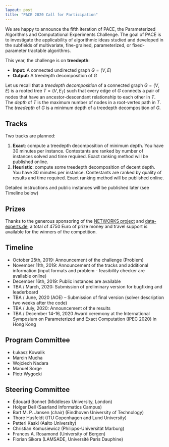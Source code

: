 ```yaml
---
layout: post
title: "PACE 2020 Call for Participation"
---
```


We are happy to announce the fifth iteration of PACE, the Parameterized Algorithms and Computational Experiments Challenge. The goal of PACE is to investigate the applicability of algorithmic ideas studied and developed in the subfields of multivariate, fine-grained, parameterized, or fixed-parameter tractable algorithms. 

This year, the challenge is on **treedepth**:

- **Input:**  A connected undirected graph $G=(V,E)$
- **Output:**  A treedepth decomposition of $G$

Let us recall that a *treedepth decomposition* of a connected graph $G=(V,E)$ is a rooted tree $T=(V,E_T)$ such that every edge of $G$ connects a pair of nodes that have an ancestor-descendant relationship to each other in $T$. The *depth* of $T$ is the maximum number of nodes in a root-vertex path in $T$. The *treedepth* of $G$ is a minimum depth of a treedepth decomposition of $G$.

## Tracks

Two tracks are planned:

 1. **Exact**: compute a treedepth decomposition of minimum depth. You have 30 minutes per instance.  Contestants are ranked by number of instances solved and time required. Exact ranking method will be published online.
 2.  **Heuristic**: compute some treedepth decomposition of decent depth. You have 30 minutes per instance. Contestants are ranked by quality of results and time required. Exact ranking method will be published online.

Detailed instructions and public instances will be published later (see Timeline below)

## Prizes
Thanks to the generous sponsoring of the [NETWORKS project](https://pacechallenge.org/2019/vc/) and [data-experts.de](https://data-experts.de), a total of 4750 Euro of prize money and travel support is available for the winners of the competition.

## Timeline

- October 25th, 2019: Announcement of the challenge (Problem)  
- November 11th, 2019: Announcement of the tracks and additional information (input formats and problem - feasibility checker are available online)  
- December 16th, 2019: Public instances are available  
- TBA / March, 2020: Submission of preliminary version for bugfixing and leaderboard
- TBA / June, 2020 (AOE) – Submission of final version (solver description two weeks after the code)  
- TBA / July, 2020: Announcement of the results  
- TBA / December 14-16, 2020 Award ceremony at the International Symposium on Parameterized and Exact Computation (IPEC 2020) in Hong Kong


## Program Committee

- Łukasz Kowalik
- Marcin Mucha
- Wojciech Nadara
- Manuel Sorge
- Piotr Wygocki

## Steering Committee

- Édouard Bonnet (Middlesex University, London)
- Holger Dell (Saarland Informatics Campus)
- Bart M. P. Jansen (chair) (Eindhoven University of Technology)
- Thore Husfeldt (ITU Copenhagen and Lund University)
- Petteri Kaski (Aalto University)
- Christian Komusiewicz (Philipps-Universität Marburg)
- Frances A. Rosamond (University of Bergen)
- Florian Sikora (LAMSADE, Université Paris Dauphine)


